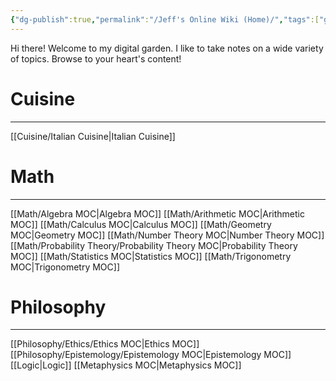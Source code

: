 ```yaml
---
{"dg-publish":true,"permalink":"/Jeff's Online Wiki (Home)/","tags":["gardenEntry"],"created":"2024-11-10T18:43:59.484-05:00","updated":"2024-11-11T14:02:09.949-05:00"}
---
```


Hi there! Welcome to my digital garden. I like to take notes on a wide variety of topics. Browse to your heart's content!

# Cuisine
___
[[Cuisine/Italian Cuisine\|Italian Cuisine]]
# Math
---
 [[Math/Algebra MOC\|Algebra MOC]]
 [[Math/Arithmetic MOC\|Arithmetic MOC]]
 [[Math/Calculus MOC\|Calculus MOC]]
 [[Math/Geometry MOC\|Geometry MOC]]
 [[Math/Number Theory MOC\|Number Theory MOC]]
 [[Math/Probability Theory/Probability Theory MOC\|Probability Theory MOC]]
 [[Math/Statistics MOC\|Statistics MOC]]
 [[Math/Trigonometry MOC\|Trigonometry MOC]]
# Philosophy
---
[[Philosophy/Ethics/Ethics MOC\|Ethics MOC]]
[[Philosophy/Epistemology/Epistemology MOC\|Epistemology MOC]]
[[Logic\|Logic]]
[[Metaphysics MOC\|Metaphysics MOC]]



